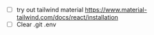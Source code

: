 - [ ] try out tailwind material https://www.material-tailwind.com/docs/react/installation
- [ ] Clear .git .env
